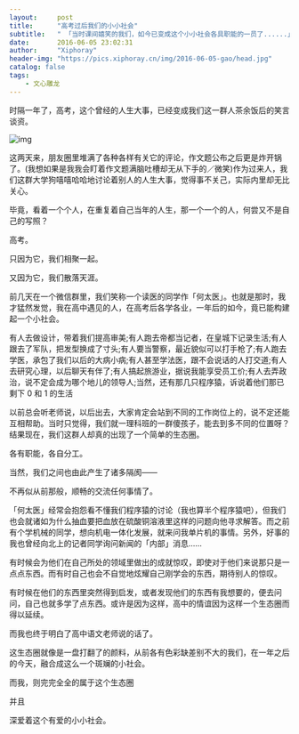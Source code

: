 ```yaml
---
layout:     post
title:      "高考过后我们的小小社会"
subtitle:   " 「当时课间嬉笑的我们，如今已变成这个小小社会各具职能的一员了......」" 
date:       2016-06-05 23:02:31
author:     "Xiphoray"
header-img: "https://pics.xiphoray.cn/img/2016-06-05-gao/head.jpg"
catalog: false
tags:     
    - 文心雕龙
---
```



时隔一年了，高考，这个曾经的人生大事，已经变成我们这一群人茶余饭后的笑言谈资。

![img](https://pics.xiphoray.cn/img/2016-06-05-gao/1.jpg)

这两天来，朋友圈里堆满了各种各样有关它的评论，作文题公布之后更是炸开锅了。(我想如果是我我会盯着作文题满脑吐槽却无从下手的／微笑)作为过来人，我们这群大学狗嘻嘻哈哈地讨论着别人的人生大事，觉得事不关己，实际内里却无比关心。

毕竟，看着一个个人，在重复着自己当年的人生，那一个一个的人，何尝又不是自己的写照？

高考。

只因为它，我们相聚一起。

又因为它，我们散落天涯。

前几天在一个微信群里，我们笑称一个读医的同学作「何太医」。也就是那时，我才猛然发觉，我在高中遇见的人，在高考后各学各业，一年后的如今，竟已能构建起一个小社会。

有人去做设计，带着我们提高审美;有人跑去帝都当记者，在皇城下记录生活;有人跟去了军队，把发型换成了寸头;有人要当警察，最近貌似可以打手枪了;有人跑去学医，承包了我们以后的大病小病;有人甚至学法医，跟不会说话的人打交道;有人去研究心理，以后聊天有伴了;有人搞起旅游业，据说我能享受员工价;有人去弄政治，说不定会成为哪个地儿的领导人;当然，还有那几只程序猿，诉说着他们那已剩下 0 和 1 的生活

以前总会听老师说，以后出去，大家肯定会站到不同的工作岗位上的，说不定还能互相帮助。当时只觉得，我们就一理科班的一群傻孩子，能去到多不同的位置呀？结果现在，我们这群人却真的出现了一个简单的生态圈。

各有职能，各自分工。

当然，我们之间也由此产生了诸多隔阂——

不再似从前那般，顺畅的交流任何事情了。

「何太医」经常会抱怨看不懂我们程序猿的讨论（我也算半个程序猿吧），但我们也会就诸如为什么抽血要把血放在硫酸铜溶液里这样的问题向他寻求解答。而之前有个学机械的同学，想向机电一体化发展，就来问我单片机的事情。另外，好事的我也曾经向北上的记者同学询问新闻的「内部」消息……

有时候会为他们在自己所处的领域里做出的成就惊叹，即使对于他们来说那只是一点点东西。而有时自己也会不自觉地炫耀自己刚学会的东西，期待别人的惊叹。

有时候在他们的东西里突然得到启发，或者发现他们的东西有我想要的，便去问问，自己也就多学了点东西。或许是因为这样，高中的情谊因为这样一个生态圈而得以延续。

而我也终于明白了高中语文老师说的话了。

这生态圈就像是一盘打翻了的颜料，从前各有色彩缺差别不大的我们，在一年之后的今天，融合成这么一个斑斓的小社会。

而我，则完完全全的属于这个生态圈

并且

深爱着这个有爱的小小社会。